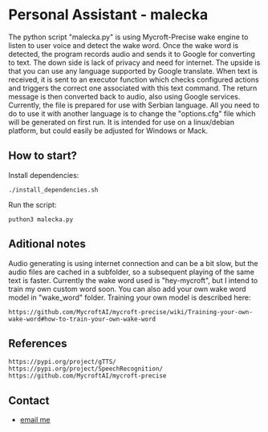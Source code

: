 # Personal Assistant - malecka #

The python script "malecka.py" is using Mycroft-Precise wake engine to listen to user voice and detect the wake word.
Once the wake word is detected, the program records audio and sends it to Google for converting to text. 
The down side is lack of privacy and need for internet. The upside is that you can use any language supported by Google translate.
When text is received, it is sent to an executor function which checks configured actions and triggers the correct one
associated with this text command. The return message is then converted back to audio, also using Google services.
Currently, the file is prepared for use with Serbian language. All you need to do to use it with another language is to
change the "options.cfg" file which will be generated on first run.
It is intended for use on a linux/debian platform, but could easily be adjusted for Windows or Mack.

## How to start? ##

Install dependencies:

    ./install_dependencies.sh

Run the script:

    puthon3 malecka.py

## Aditional notes ##

Audio generating is using internet connection and can be a bit slow, but the audio files are cached in a subfolder, 
so a subsequent playing of the same text is faster.
Currently the wake word used is "hey-mycroft", but I intend to train my own custom word soon. 
You can also add your own wake word model in "wake_word" folder. Training your own model is described here:

    https://github.com/MycroftAI/mycroft-precise/wiki/Training-your-own-wake-word#how-to-train-your-own-wake-word

## References ##

    https://pypi.org/project/gTTS/
    https://pypi.org/project/SpeechRecognition/
    https://github.com/MycroftAI/mycroft-precise

## Contact ##

* [email me](ujagaga@gmail.com)






